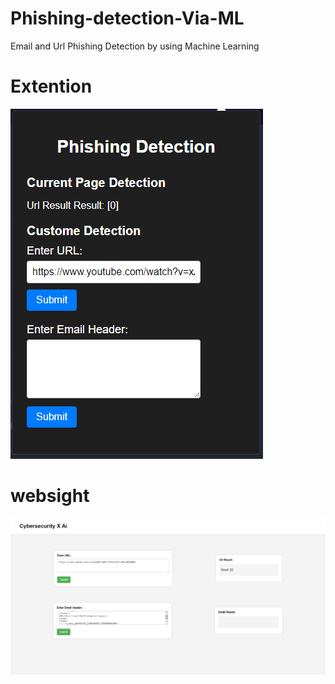 # Phishing-detection-Via-ML
Email and Url Phishing Detection by using Machine Learning
# Extention
![Alt text](static/assets/extention.png)
# websight
![Alt text](static/assets/view.png)